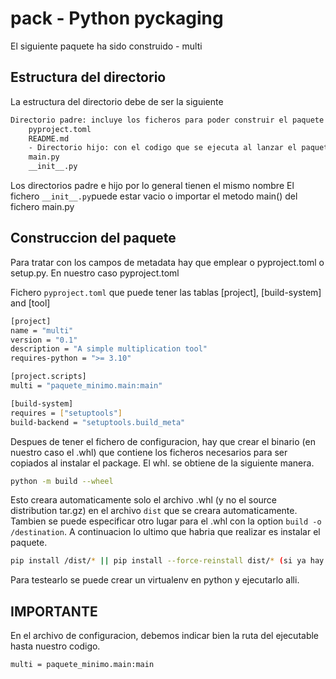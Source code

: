 # pack - Python pyckaging

El siguiente paquete ha sido construido - multi

## Estructura del directorio

La estructura del directorio debe de ser la siguiente

```bash
Directorio padre: incluye los ficheros para poder construir el paquete binario whl y los que se generaran despues automaticamente.
    pyproject.toml
    README.md
    - Directorio hijo: con el codigo que se ejecuta al lanzar el paquete en CLI
    main.py
    __init__.py
```
Los directorios padre e hijo por lo general tienen el mismo nombre
El fichero `__init__.py`puede estar vacio o importar el metodo main() del fichero main.py

## Construccion del paquete

Para tratar con los campos de metadata hay que emplear o pyproject.toml o setup.py. En nuestro caso pyproject.toml

Fichero `pyproject.toml` que puede tener las tablas [project], [build-system] and [tool]

```bash
[project]
name = "multi"
version = "0.1"
description = "A simple multiplication tool"
requires-python = ">= 3.10"

[project.scripts]
multi = "paquete_minimo.main:main"

[build-system]
requires = ["setuptools"]
build-backend = "setuptools.build_meta"

```

Despues de tener el fichero de configuracion, hay que crear el binario (en nuestro caso el .whl) que contiene los ficheros necesarios para ser copiados al instalar el package.
El whl. se obtiene de la siguiente manera.

```bash
python -m build --wheel
```
Esto creara automaticamente solo el archivo .whl (y no el source distribution tar.gz) en el archivo `dist` que se creara automaticamente.
Tambien se puede especificar otro lugar para el .whl con la option `build -o /destination`.
A continuacion lo ultimo que habria que realizar es instalar el paquete.
```bash
pip install /dist/* || pip install --force-reinstall dist/* (si ya hay una version del paquete disponible y hay una update)
```

Para testearlo se puede crear un virtualenv en python y ejecutarlo alli.

## IMPORTANTE
En el archivo de configuracion, debemos indicar bien la ruta del ejecutable hasta nuestro codigo.
```bash
multi = paquete_minimo.main:main
```
